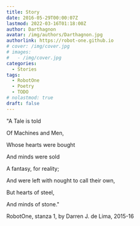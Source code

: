 ```yaml
---
title: Story
date: 2016-05-29T00:00:07Z
lastmod: 2022-03-16T01:18:00Z
author: Darthagnon
avatar: /img/authors/Darthagnon.jpg
authorlink: https://robot-one.github.io
# cover: /img/cover.jpg
# images:
#   - /img/cover.jpg
categories:
  - Stories
tags:
  - RobotOne
  - Poetry
  - TODO
# nolastmod: true
draft: false
---
```


"A Tale is told

Of Machines and Men,

<!--more-->


Whose hearts were bought

And minds were sold

A fantasy, for reality;

And were left with nought to call their own,

But hearts of steel,

And minds of stone."

RobotOne, stanza 1, by Darren J. de Lima, 2015-16

